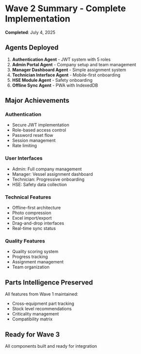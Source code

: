 # Wave 2 Summary - Complete Implementation
**Completed**: July 4, 2025

## Agents Deployed
1. **Authentication Agent** - JWT system with 5 roles
2. **Admin Portal Agent** - Company setup and team management
3. **Manager Dashboard Agent** - Simple assignment system
4. **Technician Interface Agent** - Mobile-first onboarding
5. **HSE Module Agent** - Safety onboarding
6. **Offline Sync Agent** - PWA with IndexedDB

## Major Achievements

### Authentication
- Secure JWT implementation
- Role-based access control
- Password reset flow
- Session management
- Rate limiting

### User Interfaces
- Admin: Full company management
- Manager: Vessel assignment dashboard
- Technician: Progressive onboarding
- HSE: Safety data collection

### Technical Features
- Offline-first architecture
- Photo compression
- Excel import/export
- Drag-and-drop interfaces
- Real-time sync status

### Quality Features
- Quality scoring system
- Progress tracking
- Assignment management
- Team organization

## Parts Intelligence Preserved
All features from Wave 1 maintained:
- Cross-equipment part tracking
- Stock level recommendations
- Criticality management
- Compatibility matrix

## Ready for Wave 3
All components built and ready for integration